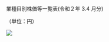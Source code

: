 業種目別株価等一覧表(令和２年 $3.4$ 月分)

（単位：円）

![](https://www.nta.go.jp/tmp/3860688f-f52f-4d90-89b1-1fbf8e860a1f/images/860c9c0b04bd954a4352cadaa044a6530642c813ade2cd05d5ca2de470925b41.jpg)